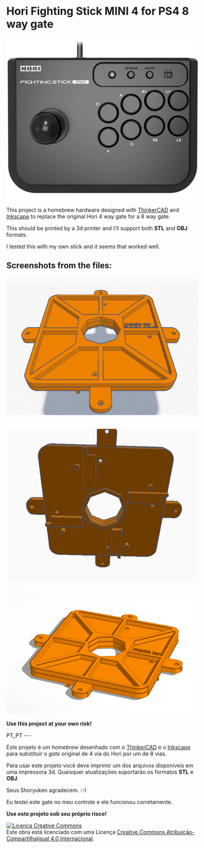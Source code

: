 # Hori Fighting Stick MINI 4 for PS4 8 way gate


![The Hori Fighting Stick MINI 4 for PS4](img/hori.png)


This project is a homebrew hardware designed with [ThinkerCAD](https://www.tinkercad.com) and [Inkscape](https://inkscape.org/) to replace the original Hori 4 way gate for a 8 way gate.

This should be printed by a 3d printer and I'll support both **STL** and **OBJ** formats.

I tested this with my own stick and it seems that worked well.

## Screenshots from the files:

![Screenshot 1](img/1.png)


![Screenshot 2](img/2.png)


![Screenshot 3](img/3.png)


**Use this project at your own risk!**




PT_PT ---




Este projeto é um *homebrew* desenhado com o [ThinkerCAD](https://www.tinkercad.com) e o [Inkscape](https://inkscape.org/) para substituir o *gate* original de 4 via do Hori por um de 8 vias.

Para usar este projeto você deve imprimir um dos arquivos disponíveis em uma impressora 3d. Quaisquer atualizações suportarão os formatos **STL** e **OBJ**.


Seus Shoryuken agradecem. :-)


Eu testei este gate no meu controle e ele funcionou corretamente.

**Use este projeto sob seu próprio risco!**










<a rel="license" href="http://creativecommons.org/licenses/by-sa/4.0/"><img alt="Licença Creative Commons" style="border-width:0" src="https://i.creativecommons.org/l/by-sa/4.0/88x31.png" /></a><br />Este obra está licenciado com uma Licença <a rel="license" href="http://creativecommons.org/licenses/by-sa/4.0/">Creative Commons Atribuição-CompartilhaIgual 4.0 Internacional</a>.
